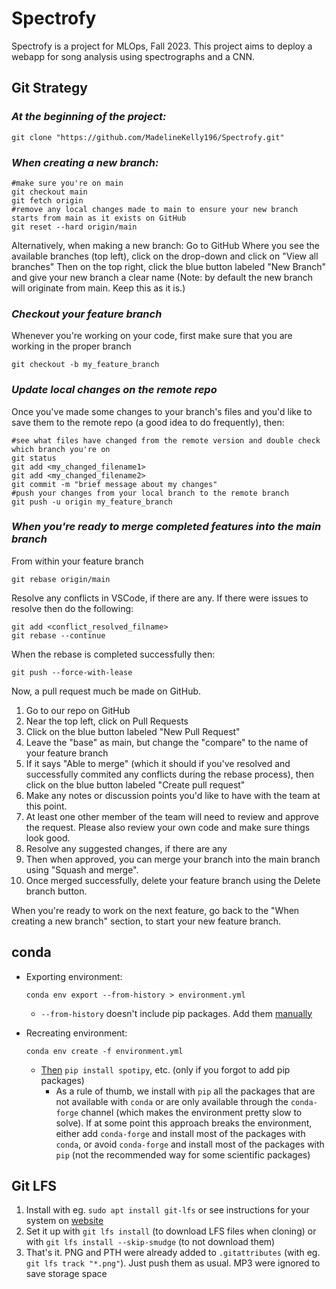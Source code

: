 # Spectrofy
Spectrofy is a project for MLOps, Fall 2023. This project aims to deploy a webapp for song analysis using spectrographs and a CNN.

## Git Strategy

### *At the beginning of the project:*
```
git clone "https://github.com/MadelineKelly196/Spectrofy.git"
```


### *When creating a new branch:*
```
#make sure you're on main
git checkout main
git fetch origin
#remove any local changes made to main to ensure your new branch starts from main as it exists on GitHub
git reset --hard origin/main
```

Alternatively, when making a new branch:
Go to GitHub
Where you see the available branches (top left), click on the drop-down and click on "View all branches"
Then on the top right, click the blue button labeled "New Branch" and give your new branch a clear name
(Note: by default the new branch will originate from main. Keep this as it is.)

### *Checkout your feature branch*

Whenever you're working on your code, first make sure that you are working in the proper branch
```
git checkout -b my_feature_branch
```

### *Update local changes on the remote repo*

Once you've made some changes to your branch's files and you'd like to save them to the remote repo (a good idea to do frequently), then:

```
#see what files have changed from the remote version and double check which branch you're on
git status
git add <my_changed_filename1>
git add <my_changed_filename2>
git commit -m "brief message about my changes"
#push your changes from your local branch to the remote branch
git push -u origin my_feature_branch
```

### *When you're ready to merge completed features into the main branch*

From within your feature branch
```
git rebase origin/main
```

Resolve any conflicts in VSCode, if there are any. If there were issues to resolve then do the following:
```
git add <conflict_resolved_filname>
git rebase --continue
```

When the rebase is completed successfully then:
```
git push --force-with-lease
```

Now, a pull request much be made on GitHub.
1. Go to our repo on GitHub
2. Near the top left, click on Pull Requests
3. Click on the blue button labeled "New Pull Request"
4. Leave the "base" as main, but change the "compare" to the name of your feature branch
5. If it says "Able to merge" (which it should if you've resolved and successfully commited any conflicts during the rebase process), then click on the blue button labeled "Create pull request"
6. Make any notes or discussion points you'd like to have with the team at this point.
7. At least one other member of the team will need to review and approve the request. Please also review your own code and make sure things look good.
8. Resolve any suggested changes, if there are any
10. Then when approved, you can merge your branch into the main branch using "Squash and merge".
11. Once merged successfully, delete your feature branch using the Delete branch button.

When you're ready to work on the next feature, go back to the "When creating a new branch" section, to start your new feature branch.

## conda

* Exporting environment:
  ```
  conda env export --from-history > environment.yml
  ```
  * `--from-history` doesn't include pip packages. Add them [manually](https://conda.io/projects/conda/en/latest/user-guide/tasks/manage-environments.html#creating-an-environment-file-manually)

* Recreating environment:
  ```
  conda env create -f environment.yml
  ```
  * [Then](https://conda.io/projects/conda/en/latest/user-guide/tasks/manage-environments.html#using-pip-in-an-environment) `pip install spotipy`, etc. (only if you forgot to add pip packages)
    * As a rule of thumb, we install with `pip` all the packages that are not available with `conda` or are only available through the `conda-forge` channel (which makes the environment pretty slow to solve). If at some point this approach breaks the environment, either add `conda-forge` and install most of the packages with `conda`, or avoid `conda-forge` and install most of the packages with `pip` (not the recommended way for some scientific packages)

## Git LFS

1. Install with eg. `sudo apt install git-lfs` or see instructions for your system on [website](https://git-lfs.com/)
2. Set it up with `git lfs install` (to download LFS files when cloning) or with `git lfs install --skip-smudge` (to not download them)
3. That's it. PNG and PTH were already added to `.gitattributes` (with eg. `git lfs track "*.png"`). Just push them as usual. MP3 were ignored to save storage space

